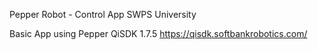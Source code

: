 Pepper Robot - Control App
SWPS University

Basic App using Pepper QiSDK 1.7.5
https://qisdk.softbankrobotics.com/

